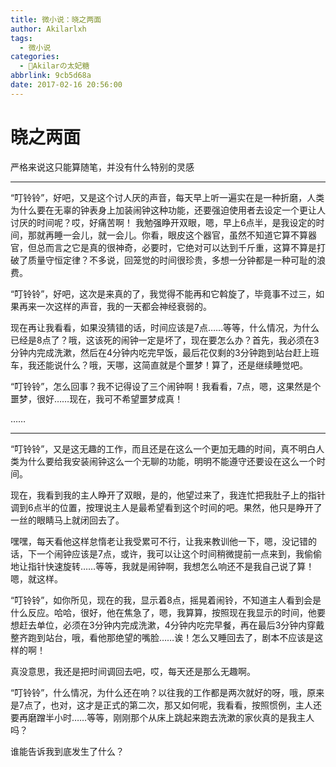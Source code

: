 ```yaml
---
title: 微小说：晓之两面
author: Akilarlxh
tags:
  - 微小说
categories:
  - 🍰Akilarの太妃糖
abbrlink: 9cb5d68a
date: 2017-02-16 20:56:00
---
```

# 晓之两面

严格来说这只能算随笔，并没有什么特别的灵感

---
 “叮铃铃”，好吧，又是这个讨人厌的声音，每天早上听一遍实在是一种折磨，人类为什么要在无辜的钟表身上加装闹钟这种功能，还要强迫使用者去设定一个更让人讨厌的时间呢？哎，好痛苦啊！
我勉强睁开双眼，嗯，早上6点半，是我设定的时间，那就再睡一会儿，就一会儿。你看，眼皮这个器官，虽然不知道它算不算器官，但总而言之它是真的很神奇，必要时，它绝对可以达到千斤重，这算不算是打破了质量守恒定律？不多说，回笼觉的时间很珍贵，多想一分钟都是一种可耻的浪费。

“叮铃铃”，好吧，这次是来真的了，我觉得不能再和它斡旋了，毕竟事不过三，如果再来一次这样的声音，我的一天都会神经衰弱的。

现在再让我看看，如果没猜错的话，时间应该是7点……等等，什么情况，为什么已经是8点了？哦，这该死的闹钟一定是坏了，现在要怎么办？首先，我必须在3分钟内完成洗漱，然后在4分钟内吃完早饭，最后花仅剩的3分钟跑到站台赶上班车，我还能说什么？哦，天哪，这简直就是个噩梦！算了，还是继续睡觉吧。

“叮铃铃”，怎么回事？我不记得设了三个闹钟啊！我看看，7点，嗯，这果然是个噩梦，很好……现在，我可不希望噩梦成真！

……

---

“叮铃铃”，又是这无趣的工作，而且还是在这么一个更加无趣的时间，真不明白人类为什么要给我安装闹钟这么一个无聊的功能，明明不能遵守还要设在这么一个时间。

现在，我看到我的主人睁开了双眼，是的，他望过来了，我连忙把我肚子上的指针调到6点半的位置，按理说主人是最希望看到这个时间的吧。果然，他只是睁开了一丝的眼睛马上就闭回去了。

嘿嘿，每天看他这样怠惰老让我受累可不行，让我来教训他一下，嗯，没记错的话，下一个闹钟应该是7点，或许，我可以让这个时间稍微提前一点来到，我偷偷地让指针快速旋转……等等，我就是闹钟啊，我想怎么响还不是我自己说了算！嗯，就这样。

“叮铃铃”，如你所见，现在的我，显示着8点，摇晃着闹铃，不知道主人看到会是什么反应。哈哈，很好，他在焦急了，嗯，我算算，按照现在我显示的时间，他要想赶去单位，必须在3分钟内完成洗漱，4分钟内吃完早餐，再在最后3分钟内穿戴整齐跑到站台，哦，看他那绝望的嘴脸……诶！怎么又睡回去了，剧本不应该是这样的啊！

真没意思，我还是把时间调回去吧，哎，每天还是那么无趣啊。

“叮铃铃”，什么情况，为什么还在响？以往我的工作都是两次就好的呀，哦，原来是7点了，也对，这才是正式的第二次，那又如何呢，我看看，按照惯例，主人还要再磨蹭半小时……等等，刚刚那个从床上跳起来跑去洗漱的家伙真的是我主人吗？

谁能告诉我到底发生了什么？